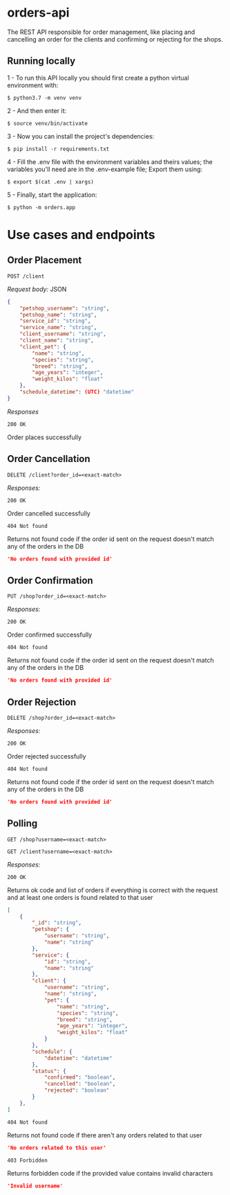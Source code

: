 # orders-api
The REST API responsible for order management, like placing and cancelling an order for the clients and confirming or rejecting for the shops.

## Running locally ##

1 - To run this API locally you should first create a python virtual environment with:

```
$ python3.7 -m venv venv
```

2 - And then enter it:

```
$ source venv/bin/activate
```

3 - Now you can install the project's dependencies:

```
$ pip install -r requirements.txt
```

4 - Fill the .env file with the environment variables and theirs values; the variables you'll need are in the .env-example file; Export them using:

```
$ export $(cat .env | xargs)
```

5 - Finally, start the application:

```
$ python -m orders.app
```

# Use cases and endpoints #

## Order Placement ##
`POST /client`

*Request body:*
JSON
```json
{
    "petshop_username": "string",
    "petshop_name": "string",
    "service_id": "string",
    "service_name": "string",
    "client_username": "string",
    "client_name": "string",
    "client_pet": {
        "name": "string",
        "species": "string",
        "breed": "string",
        "age_years": "integer",
        "weight_kilos": "float"
    },
    "schedule_datetime": (UTC) "datetime"
}
```

*Responses*

`200 OK`

Order places successfully

## Order Cancellation ##
`DELETE /client?order_id=<exact-match>`

*Responses:*

`200 OK`

Order cancelled successfully

`404 Not found`

Returns not found code if the order id sent on the request doesn't match any of the orders in the DB

```JSON
'No orders found with provided id'
```

## Order Confirmation ##
`PUT /shop?order_id=<exact-match>`

*Responses:*

`200 OK`

Order confirmed successfully

`404 Not found`

Returns not found code if the order id sent on the request doesn't match any of the orders in the DB

```JSON
'No orders found with provided id'
```

## Order Rejection ##
`DELETE /shop?order_id=<exact-match>`

*Responses:*

`200 OK`

Order rejected successfully

`404 Not found`

Returns not found code if the order id sent on the request doesn't match any of the orders in the DB

```JSON
'No orders found with provided id'
```

## Polling ##
`GET /shop?username=<exact-match>`

`GET /client?username=<exact-match>`

*Responses:*

`200 OK`

Returns ok code and list of orders if everything is correct with the request and at least one orders is found related to that user

```JSON
[
    {
        "_id": "string",
        "petshop": {
            "username": "string",
            "name": "string"
        },
        "service": {
            "id": "string",
            "name": "string"
        },
        "client": {
            "username": "string",
            "name": "string",
            "pet": {
                "name": "string",
                "species": "string",
                "breed": "string",
                "age_years": "integer",
                "weight_kilos": "float"
            }
        },
        "schedule": {
            "datetime": "datetime"
        },
        "status": {
            "confirmed": "boolean",
            "cancelled": "boolean",
            "rejected": "boolean"
        }
    },
]
```

`404 Not found`

Returns not found code if there aren't any orders related to that user

```JSON
'No orders related to this user'
```

`403 Forbidden`

Returns forbidden code if the provided value contains invalid characters

```JSON
'Invalid username'
```
